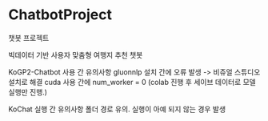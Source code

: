 # ChatbotProject
챗봇 프로젝트

빅데이터 기반 사용자 맞춤형 여행지 추천 챗봇 


KoGP2-Chatbot 사용 간 유의사항
gluonnlp 설치 간에 오류 발생 -> 비쥬얼 스튜디오 설치로 해결
cuda 사용 간에 num_worker = 0 (colab 진행 후 세이브 데이터로 모델 실행만 진행.)

KoChat 실행 간 유의사항
폴더 경로 유의. 실행이 아예 되지 않는 경우 발생
